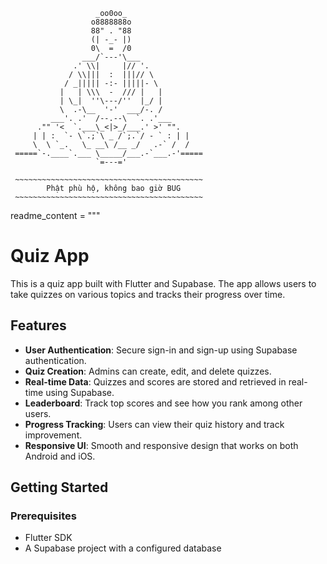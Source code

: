                        _oo0oo_
                      o8888888o
                      88" . "88
                      (| -_- |)
                      0\  =  /0
                    ___/`---'\___
                  .' \\|     |// '.
                 / \\|||  :  |||// \
                / _||||| -:- |||||- \
               |   | \\\  -  /// |   |
               | \_|  ''\---/''  |_/ |
               \  .-\__  '-'  ___/-. /
             ___'. .'  /--.--\  `. .'___
          ."" '<  `.___\_<|>_/___.' >' "".
         | | :  `- \`.;`\ _ /`;.`/ - ` : | |
         \  \ `_.   \_ __\ /__ _/   .-` /  /
     =====`-.____`.___ \_____/___.-`___.-'=====
                       `=---='

     ~~~~~~~~~~~~~~~~~~~~~~~~~~~~~~~~~~~~~~~~~~
            Phật phù hộ, không bao giờ BUG
     ~~~~~~~~~~~~~~~~~~~~~~~~~~~~~~~~~~~~~~~~~~
readme_content = """
# Quiz App

This is a quiz app built with Flutter and Supabase. The app allows users to take quizzes on various topics and tracks their progress over time.

## Features

- **User Authentication**: Secure sign-in and sign-up using Supabase authentication.
- **Quiz Creation**: Admins can create, edit, and delete quizzes.
- **Real-time Data**: Quizzes and scores are stored and retrieved in real-time using Supabase.
- **Leaderboard**: Track top scores and see how you rank among other users.
- **Progress Tracking**: Users can view their quiz history and track improvement.
- **Responsive UI**: Smooth and responsive design that works on both Android and iOS.

## Getting Started

### Prerequisites

- Flutter SDK
- A Supabase project with a configured database
